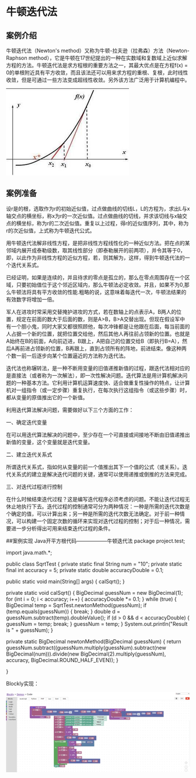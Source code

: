 # 牛顿迭代法

## 案例介绍
牛顿迭代法（Newton's method）又称为牛顿-拉夫逊（拉弗森）方法（Newton-Raphson method），它是牛顿在17世纪提出的一种在实数域和复数域上近似求解方程的方法。牛顿迭代法是求方程根的重要方法之一，其最大优点是在方程f(x) = 0的单根附近具有平方收敛，而且该法还可以用来求方程的重根、复根，此时线性收敛，但是可通过一些方法变成超线性收敛。另外该方法广泛用于计算机编程中。

![](/assets/0.jpg)

## 案例准备
设r是的根，选取作为r的初始近似值，过点做曲线的切线L，L的方程为，求出L与x轴交点的横坐标，称x为r的一次近似值。过点做曲线的切线，并求该切线与x轴交点的横坐标，称为r的二次近似值。重复以上过程，得r的近似值序列，其中，称为r的次近似值，上式称为牛顿迭代公式。

用牛顿迭代法解非线性方程，是把非线性方程线性化的一种近似方法。把在点的某邻域内展开成泰勒级数，取其线性部分（即泰勒展开的前两项），并令其等于0，即，以此作为非线性方程的近似方程，若，则其解为，这样，得到牛顿迭代法的一个迭代关系式。

已经证明，如果是连续的，并且待求的零点是孤立的，那么在零点周围存在一个区域，只要初始值位于这个邻近区域内，那么牛顿法必定收敛。并且，如果不为0,那么牛顿法将具有平方收敛的性能.粗略的说，这意味着每迭代一次，牛顿法结果的有效数字将增加一倍。

军人在进攻时常采用交替掩护进攻的方式，若在数轴上的点表示A，B两人的位置，规定在前面的数大于后面的数，则是A>B，B>A交替出现。但现在假设军中有一个胆小鬼，同时大家又都很照顾他，每次冲锋都是让他跟在后面，每当前面的人占据一个新的位置，就把位置交给他，然后其他人再往前占领新的位置。也就是A始终在B的前面，A向前迈进，B跟上，A把自己的位置交给B（即执行B=A），然后A再前进占领新的位置，B再跟上，直到占领所有的阵地，前进结束。像这种两个数一前一后逐步向某个位置逼近的方法称为迭代法。

迭代法也称辗转法，是一种不断用变量的旧值递推新值的过程，跟迭代法相对应的是直接法（或者称为一次解法），即一次性解决问题。迭代算法是用计算机解决问题的一种基本方法。它利用计算机运算速度快、适合做重复性操作的特点，让计算机对一组指令（或一定步骤）重复执行，在每次执行这组指令（或这些步骤）时，都从变量的原值推出它的一个新值。

利用迭代算法解决问题，需要做好以下三个方面的工作：

一、确定迭代变量

在可以用迭代算法解决的问题中，至少存在一个可直接或间接地不断由旧值递推出新值的变量，这个变量就是迭代变量。

二、建立迭代关系式

所谓迭代关系式，指如何从变量的前一个值推出其下一个值的公式（或关系）。迭代关系式的建立是解决迭代问题的关键，通常可以使用递推或倒推的方法来完成。

三、对迭代过程进行控制


在什么时候结束迭代过程？这是编写迭代程序必须考虑的问题。不能让迭代过程无休止地执行下去。迭代过程的控制通常可分为两种情况：一种是所需的迭代次数是个确定的值，可以计算出来；另一种是所需的迭代次数无法确定。对于前一种情况，可以构建一个固定次数的循环来实现对迭代过程的控制；对于后一种情况，需要进一步分析得出可用来结束迭代过程的条件。

##案例实现
 Java开平方根代码——————牛顿迭代法
 package project.test;


import java.math.*;


public class SqrtTest {
private static final String num = "10";
private static final int accuracy = 5;
private static double accuracyDouble = 0.1;


public static void main(String[] args) {
calSqrt();
}


private static void calSqrt() {
BigDecimal guessNum = new BigDecimal(1);
for (int i = 0; i < accuracy; i++) {
accuracyDouble *= 0.1;
}
while (true) {
BigDecimal temp = SqrtTest.newtonMethod(guessNum);
if (temp.equals(guessNum)) {
break;
}
double d = guessNum.subtract(temp).doubleValue();
if (d > 0 && d < accuracyDouble) {
guessNum = temp;
break;
}
guessNum = temp;
}
System.out.println("Result is " + guessNum);
}


private static BigDecimal newtonMethod(BigDecimal guessNum) {
return guessNum.subtract((guessNum.multiply(guessNum).subtract(new BigDecimal(num))).divide(new BigDecimal(2).multiply(guessNum), accuracy, BigDecimal.ROUND_HALF_EVEN));
}


}

Blockly实现：

![](/assets/anliniu.png)